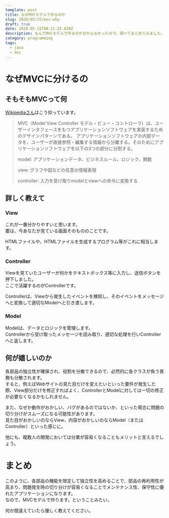 ```yaml
---
template: post
title: なぜMVCモデルで作るのか
slug: 2020/05/15/mvc-why
draft: true
date: 2020-05-15T08:11:25.030Z
description: なんでMVCモデルで作るのか分からなかったので、調べてまとめてみました。
category: programming
tags:
  - java
  - mvc
---
```

# なぜMVCに分けるの

## そもそもMVCって何

[Wikipediaさん](https://ja.wikipedia.org/wiki/Model_View_Controller)はこう仰っています。

> MVC（Model View Controller モデル・ビュー・コントローラ）は、ユーザーインタフェースをもつアプリケーションソフトウェアを実装するためのデザインパターンである。 アプリケーションソフトウェアの内部データを、ユーザーが直接参照・編集する情報から分離する。そのためにアプリケーションソフトウェアを以下の3つの部分に分割する。
>
> model: アプリケーションデータ、ビジネスルール、ロジック、関数
>
> view: グラフや図などの任意の情報表現
>
> controller: 入力を受け取りmodelとviewへの命令に変換する

## 詳しく教えて

### View

これが一番分かりやすいと思います。\
要は、今あなたが見ている画面そのもののことです。

HTMLファイルや、HTMLファイルを生成するプログラム等がこれに相当します。

### Controller

Viewを見ていたユーザーが何かをテキストボックス等に入力し、送信ボタンを押下しました。\
ここで活躍するのがControllerです。

Controllerは、Viewから発生したイベントを検知し、そのイベントをメッセージへと変換して適切なModelへと引き渡します。

### Model

Modelは、データとロジックを管理します。\
Controllerから受け取ったメッセージを読み取り、適切な処理を行いControllerへと返します。

## 何が嬉しいのか

各部品の独立性が確保され、役割を分散できるので、必然的に各クラスが負う責務も分散されます。\
すると、例えばWebサイトの見た目だけを変えたいといった要件が発生した際、View部分だけを修正すればよく、ControllerとModelに対しては一切の修正が必要なくなるかもしれません。  

また、なぜか動作がおかしい、バグがあるのではないか、といった場合に問題の切り分けがスムーズになる可能性があります。\
見た目がおかしいのならView、内容がおかしいのならModel（またはController）といった感じに。

他にも、複数人の開発においては分業が容易くなることもメリットと言えるでしょう。

# まとめ

このように、各部品の機能を限定して独立性を高めることで、部品の再利用性が高まり、問題発生時の切り分けが容易くなることでメンテナンス性、保守性に優れたアプリケーションになります。\
なので、MVCモデルで作ります。ということみたい。

何か間違えていたら優しく教えてください。
